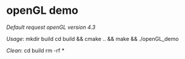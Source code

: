# openGL demo
*Default request openGL version 4.3*

*Usage*:
    mkdir build
    cd build && cmake .. && make && ./openGL_demo

*Clean*:
    cd build
    rm -rf *

